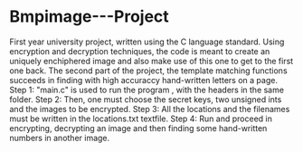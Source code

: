# Bmpimage---Project
First year university project, written using the C language standard.  Using encryption and decryption techniques, the code is meant to create an uniquely enchiphered image and also make use of this one to get to the first one back. The second part of the project, the template matching functions succeeds in finding with high accuraccy hand-written letters on a page. 
Step 1:
"main.c" is used to run the program , with the headers in the same folder.
Step 2:
Then, one must choose the secret keys, two unsigned ints and the images to be encrypted. 
Step 3:
All the locations and the filenames must be written in the locations.txt textfile.
Step 4:
Run and proceed in encrypting, decrypting an image and then finding some hand-written numbers in another image.

